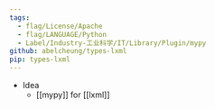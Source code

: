 ```yaml
---
tags:
  - flag/License/Apache
  - flag/LANGUAGE/Python
  - Label/Industry-工业科学/IT/Library/Plugin/mypy
github: abelcheung/types-lxml
pip: types-lxml
---
```


- Idea
    - [[mypy]] for [[lxml]]
